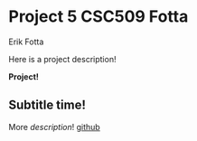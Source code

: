 # Project 5 CSC509 Fotta
Erik Fotta

Here is a project description!

**Project!**
## Subtitle time!
More *description*!
[github](https://www.github.com)
